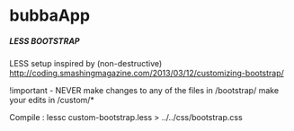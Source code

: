 bubbaApp
========


##### LESS BOOTSTRAP ###### 
LESS setup inspired by (non-destructive)
http://coding.smashingmagazine.com/2013/03/12/customizing-bootstrap/

!important - NEVER make changes to any of the files in /bootstrap/
make your edits in /custom/* 

Compile :
lessc custom-bootstrap.less > ../../css/bootstrap.css

